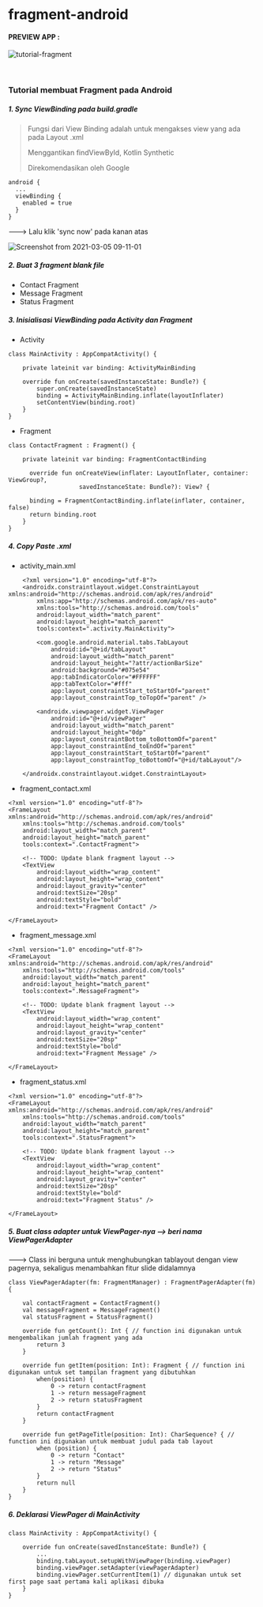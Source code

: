 # fragment-android

#### PREVIEW APP :
![tutorial-fragment](https://user-images.githubusercontent.com/68207916/110053602-4fa46780-7d8c-11eb-9e91-a9741147e8eb.gif)

<br>

### Tutorial membuat Fragment pada Android
##### 1.  Sync ViewBinding pada build.gradle
> Fungsi dari View Binding adalah untuk mengakses view yang ada pada Layout .xml
> 
> Menggantikan findViewById, Kotlin Synthetic
> 
> Direkomendasikan oleh Google

    android {
      ...
      viewBinding {
        enabled = true
      }
    }

    
--->    Lalu klik 'sync now' pada kanan atas 

![Screenshot from 2021-03-05 09-11-01](https://user-images.githubusercontent.com/68207916/110057208-c80e2700-7d92-11eb-968f-656926acc168.png)

    
##### 2.  Buat 3 fragment blank file
+ Contact Fragment
+ Message Fragment
+ Status Fragment

##### 3.  Inisialisasi ViewBinding pada Activity dan Fragment
- Activity
```
class MainActivity : AppCompatActivity() {

    private lateinit var binding: ActivityMainBinding

    override fun onCreate(savedInstanceState: Bundle?) {
        super.onCreate(savedInstanceState)
        binding = ActivityMainBinding.inflate(layoutInflater)
        setContentView(binding.root)
    }
}
```
          
- Fragment
```
class ContactFragment : Fragment() {

    private lateinit var binding: FragmentContactBinding

      override fun onCreateView(inflater: LayoutInflater, container: ViewGroup?,
                    savedInstanceState: Bundle?): View? {

      binding = FragmentContactBinding.inflate(inflater, container,  false)
      return binding.root
    }  
}
```

##### 4.  Copy Paste .xml
* activity_main.xml
```
    <?xml version="1.0" encoding="utf-8"?>
    <androidx.constraintlayout.widget.ConstraintLayout xmlns:android="http://schemas.android.com/apk/res/android"
        xmlns:app="http://schemas.android.com/apk/res-auto"
        xmlns:tools="http://schemas.android.com/tools"
        android:layout_width="match_parent"
        android:layout_height="match_parent"
        tools:context=".activity.MainActivity">

        <com.google.android.material.tabs.TabLayout
            android:id="@+id/tabLayout"
            android:layout_width="match_parent"
            android:layout_height="?attr/actionBarSize"
            android:background="#075e54"
            app:tabIndicatorColor="#FFFFFF"
            app:tabTextColor="#fff"
            app:layout_constraintStart_toStartOf="parent"
            app:layout_constraintTop_toTopOf="parent" />

        <androidx.viewpager.widget.ViewPager
            android:id="@+id/viewPager"
            android:layout_width="match_parent"
            android:layout_height="0dp"
            app:layout_constraintBottom_toBottomOf="parent"
            app:layout_constraintEnd_toEndOf="parent"
            app:layout_constraintStart_toStartOf="parent"
            app:layout_constraintTop_toBottomOf="@+id/tabLayout"/>

    </androidx.constraintlayout.widget.ConstraintLayout>
```
* fragment_contact.xml
```
<?xml version="1.0" encoding="utf-8"?>
<FrameLayout xmlns:android="http://schemas.android.com/apk/res/android"
    xmlns:tools="http://schemas.android.com/tools"
    android:layout_width="match_parent"
    android:layout_height="match_parent"
    tools:context=".ContactFragment">

    <!-- TODO: Update blank fragment layout -->
    <TextView
        android:layout_width="wrap_content"
        android:layout_height="wrap_content"
        android:layout_gravity="center"
        android:textSize="20sp"
        android:textStyle="bold"
        android:text="Fragment Contact" />

</FrameLayout>
```

* fragment_message.xml
```
<?xml version="1.0" encoding="utf-8"?>
<FrameLayout xmlns:android="http://schemas.android.com/apk/res/android"
    xmlns:tools="http://schemas.android.com/tools"
    android:layout_width="match_parent"
    android:layout_height="match_parent"
    tools:context=".MessageFragment">

    <!-- TODO: Update blank fragment layout -->
    <TextView
        android:layout_width="wrap_content"
        android:layout_height="wrap_content"
        android:layout_gravity="center"
        android:textSize="20sp"
        android:textStyle="bold"
        android:text="Fragment Message" />

</FrameLayout>
```

* fragment_status.xml
```
<?xml version="1.0" encoding="utf-8"?>
<FrameLayout xmlns:android="http://schemas.android.com/apk/res/android"
    xmlns:tools="http://schemas.android.com/tools"
    android:layout_width="match_parent"
    android:layout_height="match_parent"
    tools:context=".StatusFragment">

    <!-- TODO: Update blank fragment layout -->
    <TextView
        android:layout_width="wrap_content"
        android:layout_height="wrap_content"
        android:layout_gravity="center"
        android:textSize="20sp"
        android:textStyle="bold"
        android:text="Fragment Status" />

</FrameLayout>
```

##### 5.  Buat class adapter untuk ViewPager-nya --> beri nama ViewPagerAdapter
---> Class ini berguna untuk menghubungkan tablayout dengan view pagernya, sekaligus menambahkan fitur slide didalamnya

```
class ViewPagerAdapter(fm: FragmentManager) : FragmentPagerAdapter(fm) {

    val contactFragment = ContactFragment()
    val messageFragment = MessageFragment()
    val statusFragment = StatusFragment()

    override fun getCount(): Int { // function ini digunakan untuk mengembalikan jumlah fragment yang ada
        return 3
    }

    override fun getItem(position: Int): Fragment { // function ini digunakan untuk set tampilan fragment yang dibutuhkan
        when(position) {
            0 -> return contactFragment
            1 -> return messageFragment
            2 -> return statusFragment
        }
        return contactFragment
    }

    override fun getPageTitle(position: Int): CharSequence? { // function ini digunakan untuk membuat judul pada tab layout
        when (position) {
            0 -> return "Contact"
            1 -> return "Message"
            2 -> return "Status"
        }
        return null
    }
}
```

##### 6.  Deklarasi ViewPager di MainActivity
```
class MainActivity : AppCompatActivity() {

    override fun onCreate(savedInstanceState: Bundle?) {
        ...
        binding.tabLayout.setupWithViewPager(binding.viewPager)
        binding.viewPager.setAdapter(viewPagerAdapter)
        binding.viewPager.setCurrentItem(1) // digunakan untuk set first page saat pertama kali aplikasi dibuka
    }
}
```



          
          
          
          
          
          
          
          
          
          
          
          
          
          
          
          
          
